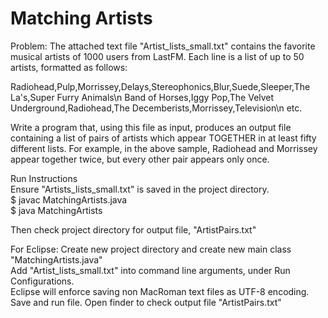 # Matching Artists

Problem: 
The attached text file "Artist_lists_small.txt" contains the favorite musical artists of 1000 users from LastFM. Each line is a list of up to 50 artists, formatted as follows:

Radiohead,Pulp,Morrissey,Delays,Stereophonics,Blur,Suede,Sleeper,The La's,Super Furry Animals\n
Band of Horses,Iggy Pop,The Velvet Underground,Radiohead,The Decemberists,Morrissey,Television\n
etc.

Write a program that, using this file as input, produces an output file containing a list of pairs of artists which appear TOGETHER in at least fifty different lists. For example, in the above sample, Radiohead and Morrissey appear together twice, but every other pair appears only once.

Run Instructions  
Ensure "Artists_lists_small.txt" is saved in the project directory.  
$ javac MatchingArtists.java  
$ java MatchingArtists

Then check project directory for output file, "ArtistPairs.txt"

For Eclipse:
Create new project directory and create new main class "MatchingArtists.java"  
Add "Artist_lists_small.txt" into command line arguments, under Run Configurations.  
Eclipse will enforce saving non MacRoman text files as UTF-8 encoding.  
Save and run file. Open finder to check output file "ArtistPairs.txt"  
